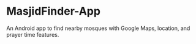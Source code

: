 # MasjidFinder-App
An Android app to find nearby mosques with Google Maps, location, and prayer time features.
